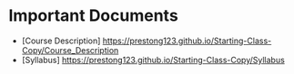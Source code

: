 # Important Documents

* [Course Description] https://prestong123.github.io/Starting-Class-Copy/Course_Description
* [Syllabus] https://prestong123.github.io/Starting-Class-Copy/Syllabus
